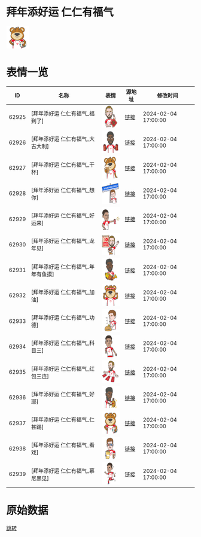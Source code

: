 # 拜年添好运 仁仁有福气

<img src="./cover.png" height="60" alt="cover" />

# 表情一览

|ID|名称|表情|源地址|修改时间|
|----|----|----|----|----|
|62925|[拜年添好运 仁仁有福气_福到了]|<img src="./pic/062925_%5B拜年添好运 仁仁有福气_福到了%5D.png" height="60" alt="福到了"/>|[链接](https://i0.hdslb.com/bfs/garb/ede48c1664a88017e0876b5fd64e27075c1af0ea.png)|2024-02-04 17:00:00|
|62926|[拜年添好运 仁仁有福气_大吉大利]|<img src="./pic/062926_%5B拜年添好运 仁仁有福气_大吉大利%5D.png" height="60" alt="大吉大利"/>|[链接](https://i0.hdslb.com/bfs/garb/d0b7b5a42f2b97b6e030ef4108d28b0f5d1a572d.png)|2024-02-04 17:00:00|
|62927|[拜年添好运 仁仁有福气_干杯]|<img src="./pic/062927_%5B拜年添好运 仁仁有福气_干杯%5D.png" height="60" alt="干杯"/>|[链接](https://i0.hdslb.com/bfs/garb/9958c04e5b6084612fd188a1523fa92dfdad7f4f.png)|2024-02-04 17:00:00|
|62928|[拜年添好运 仁仁有福气_想你]|<img src="./pic/062928_%5B拜年添好运 仁仁有福气_想你%5D.png" height="60" alt="想你"/>|[链接](https://i0.hdslb.com/bfs/garb/67fb56c3378c762a111fd94f811e2fc95cd6f4b5.png)|2024-02-04 17:00:00|
|62929|[拜年添好运 仁仁有福气_好运来]|<img src="./pic/062929_%5B拜年添好运 仁仁有福气_好运来%5D.png" height="60" alt="好运来"/>|[链接](https://i0.hdslb.com/bfs/garb/10b0463d310761f1d8ed10866265c61cf8444d4d.png)|2024-02-04 17:00:00|
|62930|[拜年添好运 仁仁有福气_龙年见]|<img src="./pic/062930_%5B拜年添好运 仁仁有福气_龙年见%5D.png" height="60" alt="龙年见"/>|[链接](https://i0.hdslb.com/bfs/garb/115519613504607e3c430cdb515c785a589e56e8.png)|2024-02-04 17:00:00|
|62931|[拜年添好运 仁仁有福气_年年有鱼摸]|<img src="./pic/062931_%5B拜年添好运 仁仁有福气_年年有鱼摸%5D.png" height="60" alt="年年有鱼摸"/>|[链接](https://i0.hdslb.com/bfs/garb/78164ac2562a73ea404f354d6f6441031ea4e067.png)|2024-02-04 17:00:00|
|62932|[拜年添好运 仁仁有福气_加油]|<img src="./pic/062932_%5B拜年添好运 仁仁有福气_加油%5D.png" height="60" alt="加油"/>|[链接](https://i0.hdslb.com/bfs/garb/634d86f790e5c7ff7465b174fb3c64c0578b1fe8.png)|2024-02-04 17:00:00|
|62933|[拜年添好运 仁仁有福气_功德]|<img src="./pic/062933_%5B拜年添好运 仁仁有福气_功德%5D.png" height="60" alt="功德"/>|[链接](https://i0.hdslb.com/bfs/garb/038830c3ced7233a65f816a298bcc915d5e965b7.png)|2024-02-04 17:00:00|
|62934|[拜年添好运 仁仁有福气_科目三]|<img src="./pic/062934_%5B拜年添好运 仁仁有福气_科目三%5D.png" height="60" alt="科目三"/>|[链接](https://i0.hdslb.com/bfs/garb/f10c40538bc0d6bac44fd570d183867710749c80.png)|2024-02-04 17:00:00|
|62935|[拜年添好运 仁仁有福气_红包三连]|<img src="./pic/062935_%5B拜年添好运 仁仁有福气_红包三连%5D.png" height="60" alt="红包三连"/>|[链接](https://i0.hdslb.com/bfs/garb/c6704eac07ccd61bf9b7f52782d9db20c2f228d9.png)|2024-02-04 17:00:00|
|62936|[拜年添好运 仁仁有福气_好耶]|<img src="./pic/062936_%5B拜年添好运 仁仁有福气_好耶%5D.png" height="60" alt="好耶"/>|[链接](https://i0.hdslb.com/bfs/garb/f5ff679a0d9ed31f6b3757652e8349e446f97e72.png)|2024-02-04 17:00:00|
|62937|[拜年添好运 仁仁有福气_仁甚踢]|<img src="./pic/062937_%5B拜年添好运 仁仁有福气_仁甚踢%5D.png" height="60" alt="仁甚踢"/>|[链接](https://i0.hdslb.com/bfs/garb/3165f5e8758664feb729956d71c418ee1611718d.png)|2024-02-04 17:00:00|
|62938|[拜年添好运 仁仁有福气_看戏]|<img src="./pic/062938_%5B拜年添好运 仁仁有福气_看戏%5D.png" height="60" alt="看戏"/>|[链接](https://i0.hdslb.com/bfs/garb/c2b0da1ee5a0bf0413157f692b76c26455c33a16.png)|2024-02-04 17:00:00|
|62939|[拜年添好运 仁仁有福气_慕尼黑见]|<img src="./pic/062939_%5B拜年添好运 仁仁有福气_慕尼黑见%5D.png" height="60" alt="慕尼黑见"/>|[链接](https://i0.hdslb.com/bfs/garb/6e7b69c7b98fbb1c080294cc54988abac5c74fca.png)|2024-02-04 17:00:00|

# 原始数据

[跳转](./raw.json)

